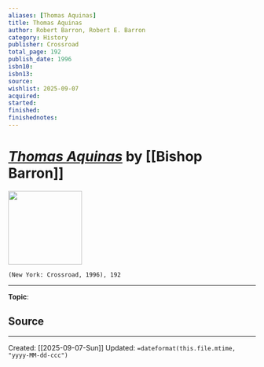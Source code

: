 ```yaml
---
aliases: [Thomas Aquinas]
title: Thomas Aquinas
author: Robert Barron, Robert E. Barron
category: History
publisher: Crossroad
total_page: 192
publish_date: 1996
isbn10: 
isbn13: 
source: 
wishlist: 2025-09-07
acquired: 
started: 
finished: 
finishednotes: 
---
```

# *[Thomas Aquinas]()* by [[Bishop Barron]]

<img src="http://books.google.com/books/content?id=1QEmAQAAIAAJ&printsec=frontcover&img=1&zoom=1&source=gbs_api" width=150>

`(New York: Crossroad, 1996), 192`



--- 
**Topic**: 

**Source**
- 
 ---
Created: [[2025-09-07-Sun]]
Updated: `=dateformat(this.file.mtime, "yyyy-MM-dd-ccc")`